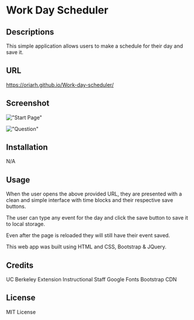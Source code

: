 # Work Day Scheduler

## Descriptions 
This simple application allows users to make a schedule for their day and save it. 

## URL
https://oriarh.github.io/Work-day-scheduler/

## Screenshot
!["Start Page"](./Images/MainPage.png)

!["Question"](./Images/Question.png)

## Installation
N/A

## Usage
When the user opens the above provided URL, they are presented with a clean and simple interface with time blocks and their respective save buttons. 

The user can type any event for the day and click the save button to save it to local storage.

Even after the page is reloaded they will still have their event saved.

This web app was built using HTML and CSS, Bootstrap & JQuery.

## Credits
UC Berkeley Extension Instructional Staff
Google Fonts
Bootstrap CDN

## License
MIT License
